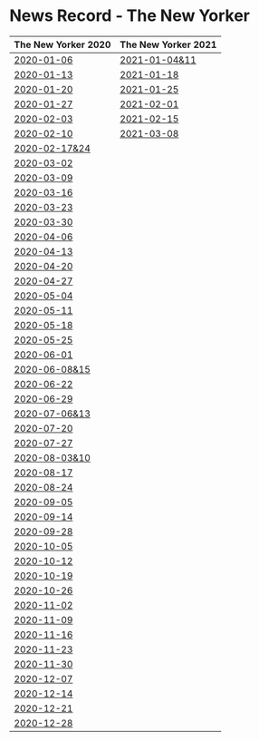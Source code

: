 # News Record - The New Yorker



| The New Yorker 2020 | The New Yorker 2021 |
| ---------- | --------|
|[2020-01-06](2020-01-06)|[2021-01-04&11](2021-01-04&11)|
| [2020-01-13](2020-01-13) |[2021-01-18](2021-01-18)|
| [2020-01-20](2020-01-20) |[2021-01-25](2021-01-25)|
| [2020-01-27](2020-01-27) |[2021-02-01](2021-02-01)|
| [2020-02-03](2020-02-03) |[2021-02-15](2021-02-15)|
| [2020-02-10](2020-02-10) |[2021-03-08](2021-03-08)|
| [2020-02-17&24](2020-02-17&24) ||
| [2020-03-02](2020-03-02) ||
| [2020-03-09](2020-03-09) ||
| [2020-03-16](2020-03-16) ||
| [2020-03-23](2020-03-23) ||
| [2020-03-30](2020-03-30) ||
| [2020-04-06](2020-04-06) ||
| [2020-04-13](2020-04-13) ||
| [2020-04-20](2020-04-20) ||
| [2020-04-27](2020-04-27) ||
| [2020-05-04](2020-05-04) ||
| [2020-05-11](2020-05-11) ||
| [2020-05-18](2020-05-18) ||
| [2020-05-25](2020-05-25) ||
| [2020-06-01](2020-06-01) ||
|[2020-06-08&15](2020-06-08&15)||
| [2020-06-22](2020-06-22) ||
| [2020-06-29](2020-06-29)||
|[2020-07-06&13](2020-07-06&13)||
| [2020-07-20](2020-07-20)||
| [2020-07-27](2020-07-27)||
| [2020-08-03&10](2020-08-03&10)||
| [2020-08-17](2020-08-17)||
| [2020-08-24](2020-08-24)||
| [2020-09-05](2020-09-05)||
| [2020-09-14](2020-09-14)||
| [2020-09-28](2020-09-28)||
| [2020-10-05](2020-10-05)||
| [2020-10-12](2020-10-12)||
| [2020-10-19](2020-10-19) ||
| [2020-10-26](2020-10-26) ||
| [2020-11-02](2020-11-02) ||
| [2020-11-09](2020-11-09) ||
| [2020-11-16](2020-11-16) ||
| [2020-11-23](2020-11-23) ||
| [2020-11-30](2020-11-30) ||
| [2020-12-07](2020-12-07) ||
| [2020-12-14](2020-12-14) ||
| [2020-12-21](2020-12-21) ||
| [2020-12-28](2020-12-28) ||
